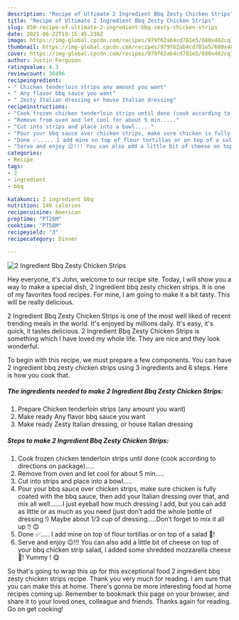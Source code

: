 ```yaml
---
description: "Recipe of Ultimate 2 Ingredient Bbq Zesty Chicken Strips"
title: "Recipe of Ultimate 2 Ingredient Bbq Zesty Chicken Strips"
slug: 850-recipe-of-ultimate-2-ingredient-bbq-zesty-chicken-strips
date: 2021-06-22T19:15:45.238Z
image: https://img-global.cpcdn.com/recipes/979f62ab4cd781e5/680x482cq70/2-ingredient-bbq-zesty-chicken-strips-recipe-main-photo.jpg
thumbnail: https://img-global.cpcdn.com/recipes/979f62ab4cd781e5/680x482cq70/2-ingredient-bbq-zesty-chicken-strips-recipe-main-photo.jpg
cover: https://img-global.cpcdn.com/recipes/979f62ab4cd781e5/680x482cq70/2-ingredient-bbq-zesty-chicken-strips-recipe-main-photo.jpg
author: Justin Ferguson
ratingvalue: 4.3
reviewcount: 36496
recipeingredient:
- " Chicken tenderloin strips any amount you want"
- " Any flavor bbq sauce you want"
- " Zesty Italian dressing or house Italian dressing"
recipeinstructions:
- "Cook frozen chicken tenderloin strips until done (cook according to directions on package)....."
- "Remove from oven and let cool for about 5 min....."
- "Cut into strips and place into a bowl....."
- "Pour your bbq sauce over chicken strips, make sure chicken is fully coated with the bbq sauce, then add your Italian dressing over that, and mix all well.......I just eyeball how much dressing I add, but you can add as little or as much as you need (just don’t add the whole bottle of dressing !) Maybe about 1/3 cup of dressing.....Don’t forget to mix it all up !! 😊"
- "Done ✅..... I add mine on top of flour tortillas or on top of a salad 🥗!"
- "Serve and enjoy 😉!!! You can also add a little bit of cheese on top of your bbq chicken strip salad, I added some shredded mozzarella cheese 🧀! Yummy ! 😋"
categories:
- Recipe
tags:
- 2
- ingredient
- bbq

katakunci: 2 ingredient bbq 
nutrition: 149 calories
recipecuisine: American
preptime: "PT26M"
cooktime: "PT58M"
recipeyield: "3"
recipecategory: Dinner

---
```



![2 Ingredient Bbq Zesty Chicken Strips](https://img-global.cpcdn.com/recipes/979f62ab4cd781e5/680x482cq70/2-ingredient-bbq-zesty-chicken-strips-recipe-main-photo.jpg)

Hey everyone, it's John, welcome to our recipe site. Today, I will show you a way to make a special dish, 2 ingredient bbq zesty chicken strips. It is one of my favorites food recipes. For mine, I am going to make it a bit tasty. This will be really delicious.



2 Ingredient Bbq Zesty Chicken Strips is one of the most well liked of recent trending meals in the world. It's enjoyed by millions daily. It's easy, it's quick, it tastes delicious. 2 Ingredient Bbq Zesty Chicken Strips is something which I have loved my whole life. They are nice and they look wonderful.


To begin with this recipe, we must prepare a few components. You can have 2 ingredient bbq zesty chicken strips using 3 ingredients and 6 steps. Here is how you cook that.

<!--inarticleads1-->

##### The ingredients needed to make 2 Ingredient Bbq Zesty Chicken Strips:

1. Prepare  Chicken tenderloin strips (any amount you want)
1. Make ready  Any flavor bbq sauce you want
1. Make ready  Zesty Italian dressing, or house Italian dressing




<!--inarticleads2-->

##### Steps to make 2 Ingredient Bbq Zesty Chicken Strips:

1. Cook frozen chicken tenderloin strips until done (cook according to directions on package).....
1. Remove from oven and let cool for about 5 min.....
1. Cut into strips and place into a bowl.....
1. Pour your bbq sauce over chicken strips, make sure chicken is fully coated with the bbq sauce, then add your Italian dressing over that, and mix all well.......I just eyeball how much dressing I add, but you can add as little or as much as you need (just don’t add the whole bottle of dressing !) Maybe about 1/3 cup of dressing.....Don’t forget to mix it all up !! 😊
1. Done ✅..... I add mine on top of flour tortillas or on top of a salad 🥗!
1. Serve and enjoy 😉!!! You can also add a little bit of cheese on top of your bbq chicken strip salad, I added some shredded mozzarella cheese 🧀! Yummy ! 😋




So that's going to wrap this up for this exceptional food 2 ingredient bbq zesty chicken strips recipe. Thank you very much for reading. I am sure that you can make this at home. There's gonna be more interesting food at home recipes coming up. Remember to bookmark this page on your browser, and share it to your loved ones, colleague and friends. Thanks again for reading. Go on get cooking!
